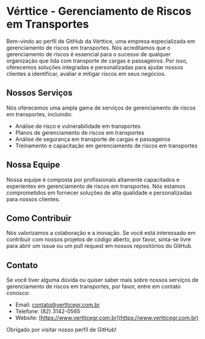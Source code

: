 # Vérttice - Gerenciamento de Riscos em Transportes

Bem-vindo ao perfil de GitHub da Vérttice, uma empresa especializada em gerenciamento de riscos em transportes. Nós acreditamos que o gerenciamento de riscos é essencial para o sucesso de qualquer organização que lida com transporte de cargas e passageiros. Por isso, oferecemos soluções integradas e personalizadas para ajudar nossos clientes a identificar, avaliar e mitigar riscos em seus negócios.

## Nossos Serviços

Nós oferecemos uma ampla gama de serviços de gerenciamento de riscos em transportes, incluindo:

- Análise de risco e vulnerabilidade em transportes
- Planos de gerenciamento de riscos em transportes
- Análise de segurança em transporte de cargas e passageiros
- Treinamento e capacitação em gerenciamento de riscos em transportes

## Nossa Equipe

Nossa equipe é composta por profissionais altamente capacitados e experientes em gerenciamento de riscos em transportes. Nós estamos comprometidos em fornecer soluções de alta qualidade e personalizadas para nossos clientes.

## Como Contribuir

Nós valorizamos a colaboração e a inovação. Se você está interessado em contribuir com nossos projetos de código aberto, por favor, sinta-se livre para abrir um issue ou um pull request em nossos repositórios do GitHub.

## Contato

Se você tiver alguma dúvida ou quiser saber mais sobre nossos serviços de gerenciamento de riscos em transportes, por favor, entre em contato conosco:

- Email: contato@vertticegr.com.br
- Telefone: (82) 3142-0565
- Website: [https://www.vertticegr.com.br](https://www.vertticegr.com.br)

Obrigado por visitar nosso perfil de GitHub!

